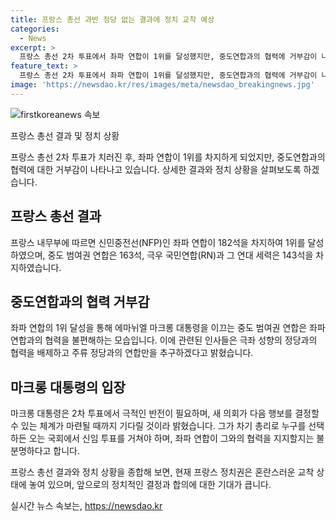 ```yaml
---
title: 프랑스 총선 과반 정당 없는 결과에 정치 교착 예상
categories:
  - News
excerpt: >
  프랑스 총선 2차 투표에서 좌파 연합이 1위를 달성했지만, 중도연합과의 협력에 거부감이 나타나고 있어 혼란한 정치 상황이 예상된다. 미래 전선이 깜짝 석권하며 좌파 연합의 통치권을 요구하고, 중도 연합은 좌파 연합과의 협력을 꺼리고 있다. 프랑스 대통령은 이 상황에서 최선의 시나리오를 고민하고 있으며, 새 정부 구성에 대한 논의가 이어지고 있다. 그러나 각 정당 간의 합의와 타협이 부족한 프랑스 정치 문화가 이에 어려움을 주고 있다.
feature_text: >
  프랑스 총선 2차 투표에서 좌파 연합이 1위를 달성했지만, 중도연합과의 협력에 거부감이 나타나고 있어 혼란한 정치 상황이 예상된다. 미래 전선이 깜짝 석권하며 좌파 연합의 통치권을 요구하고, 중도 연합은 좌파 연합과의 협력을 꺼리고 있다. 프랑스 대통령은 이 상황에서 최선의 시나리오를 고민하고 있으며, 새 정부 구성에 대한 논의가 이어지고 있다. 그러나 각 정당 간의 합의와 타협이 부족한 프랑스 정치 문화가 이에 어려움을 주고 있다.
image: 'https://newsdao.kr/res/images/meta/newsdao_breakingnews.jpg'
---
```


<p><img src="https://newsdao.kr/res/images/meta/newsdao_breakingnews.jpg" alt="firstkoreanews 속보" /></p>

<p>프랑스 총선 결과 및 정치 상황</p>

<p>프랑스 총선 2차 투표가 치러진 후, 좌파 연합이 1위를 차지하게 되었지만, 중도연합과의 협력에 대한 거부감이 나타나고 있습니다. 상세한 결과와 정치 상황을 살펴보도록 하겠습니다.</p>

<h2 data-ke-size="size26">프랑스 총선 결과</h2>

<p>프랑스 내무부에 따르면 신민중전선(NFP)인 좌파 연합이 182석을 차지하여 1위를 달성하였으며, 중도 범여권 연합은 163석, 극우 국민연합(RN)과 그 연대 세력은 143석을 차지하였습니다.</p>

<h2 data-ke-size="size26">중도연합과의 협력 거부감</h2>

<p>좌파 연합의 1위 달성을 통해 에마뉘엘 마크롱 대통령을 이끄는 중도 범여권 연합은 좌파 연합과의 협력을 불편해하는 모습입니다. 이에 관련된 인사들은 극좌 성향의 정당과의 협력을 배제하고 주류 정당과의 연합만을 추구하겠다고 밝혔습니다.</p>

<h2 data-ke-size="size26">마크롱 대통령의 입장</h2>

<p>마크롱 대통령은 2차 투표에서 극적인 반전이 필요하며, 새 의회가 다음 행보를 결정할 수 있는 체계가 마련될 때까지 기다릴 것이라 밝혔습니다. 그가 차기 총리로 누구를 선택하든 오는 국회에서 신임 투표를 거쳐야 하며, 좌파 연합이 그와의 협력을 지지할지는 불분명하다고 합니다.</p>

<p>프랑스 총선 결과와 정치 상황을 종합해 보면, 현재 프랑스 정치권은 혼란스러운 교착 상태에 놓여 있으며, 앞으로의 정치적인 결정과 합의에 대한 기대가 큽니다.</p>
실시간 뉴스 속보는, <a href="https://newsdao.kr" rel="dofollow">https://newsdao.kr</a>


